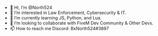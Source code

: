 - 👋 Hi, I’m @North524
- 👀 I’m interested in Law Enforcement, Cybersecurity & IT. 
- 🌱 I’m currently learning JS, Python, and Lua. 
- 💞️ I’m looking to collaborate with FiveM Dev Community & Other Devs. 
- 📫 How to reach me Discord: BxNorth524#3897
